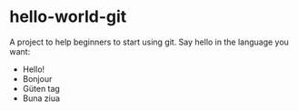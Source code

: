 ﻿# hello-world-git

A project to help beginners to start using git. Say hello in the language you want:

- Hello!
- Bonjour
- Güten tag
- Buna ziua
